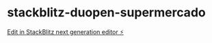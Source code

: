 # stackblitz-duopen-supermercado

[Edit in StackBlitz next generation editor ⚡️](https://stackblitz.com/~/github.com/danielcarneiro-lab/stackblitz-duopen-supermercado)